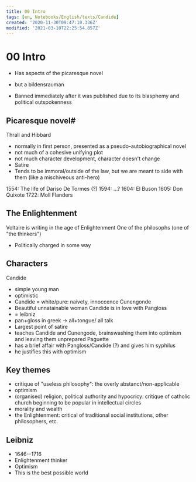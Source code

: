 ```yaml
---
title: 00 Intro
tags: [en, Notebooks/English/texts/Candide]
created: '2020-11-30T09:47:10.336Z'
modified: '2021-03-10T22:25:54.857Z'
---
```


# 00 Intro

- Has aspects of the picaresque novel
- but a bildensrauman

- Banned immediately after it was published due to its blasphemy and political outspokenness

## Picaresque novel#
Thrall and Hibbard
- normally in first person, presented as a pseudo-autobiographical novel
- not much of a cohesive unifying plot
- not much character development, character doesn't change
- Satire
- Tends to be immoral/outside of the law, but we are meant to side with them (like a mischiveous anti-hero)

1554: The life of Dariso De Tormes (?)
1594: ...?
1604: El Buson
1605: Don Quixote
1722: Moll Flanders

## The Enlightenment
Voltaire is writing in the age of Enlightenment
One of the philosophs (one of "the thinkers")
  - Politically charged in some way

## Characters
Candide
- simple young man
- optimistic
- Candide = white/pure: naivety, innoccence
Cunengonde
- Beautiful unnatainable woman Candide is in love with
Pangloss
- = leibniz
- pan+gloss in greek -> all+tongue/ all talk
- Largest point of satire
- teaches Candide and Cunengode, brainswashing them into optimism and leaving them unprepared
Paguette
- has a brief affair with Pangloss/Candide (?) and gives him syphilus
- he justifies this with optimism

## Key themes
- critique of "useless philosophy": the overly abstanct/non-applicable
- optimism
- (organised) religion, political authority and hypocricy: critique of catholic church beginning to be popular in intellectual circles
- morality and wealth
- the Enlightenment: critical of traditional social institutions, other philosophers, etc.

## Leibniz
- 1646--1716
- Enlightenment thinker
- Optimism
- This is the best possible world


